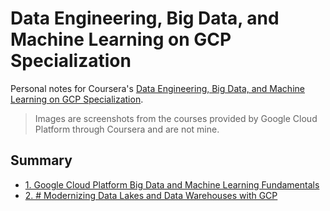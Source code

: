 # Data Engineering, Big Data, and Machine Learning on GCP Specialization

Personal notes for Coursera's [Data Engineering, Big Data, and Machine Learning on GCP Specialization](https://www.coursera.org/specializations/gcp-data-machine-learning).

> Images are screenshots from the courses provided by Google Cloud Platform through Coursera and are not mine.

## Summary

- [1. Google Cloud Platform Big Data and Machine Learning Fundamentals](01-Google_Cloud_Platform_Big_Data_and_Machine_Learning_Fundamentals.md)
- [2. # Modernizing Data Lakes and Data Warehouses with GCP](02-Modernizing_Data_Lakes_and_Data_Warehouses_with_GCP.md)
